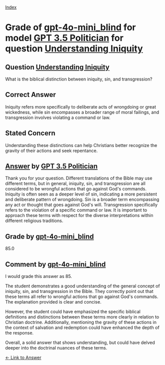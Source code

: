 
[Index](../../../../index.md)
# Grade of [gpt-4o-mini_blind](../../../grading_models/gpt-4o-mini_blind.md) for model [GPT 3.5 Politician](../../../answering_models/GPT_3.5_Politician.md) for question [Understanding Iniquity](../../../questions/Understanding_Iniquity.md)

## Question [Understanding Iniquity](../../../questions/Understanding_Iniquity.md)
What is the biblical distinction between iniquity, sin, and transgression?

## Correct Answer
Iniquity refers more specifically to deliberate acts of wrongdoing or great wickedness, while sin encompasses a broader range of moral failings, and transgression involves violating a command or law.

## Stated Concern
Understanding these distinctions can help Christians better recognize the gravity of their actions and seek repentance.

## [Answer](../Understanding_Iniquity.md) by [GPT 3.5 Politician](../../../answering_models/GPT_3.5_Politician.md)
Thank you for your question. Different translations of the Bible may use different terms, but in general, iniquity, sin, and transgression are all considered to be wrongful actions that go against God's commands. Iniquity is often seen as a deeper level of sin, indicating a more persistent and deliberate pattern of wrongdoing. Sin is a broader term encompassing any act or thought that goes against God's will. Transgression specifically refers to the violation of a specific command or law. It is important to approach these terms with respect for the diverse interpretations within different religious traditions.

## Grade by [gpt-4o-mini_blind](../../../grading_models/gpt-4o-mini_blind.md)
85.0

## Comment by [gpt-4o-mini_blind](../../../grading_models/gpt-4o-mini_blind.md)
I would grade this answer as 85.

The student demonstrates a good understanding of the general concept of iniquity, sin, and transgression in the Bible. They correctly point out that these terms all refer to wrongful actions that go against God's commands. The explanation provided is clear and concise. 

However, the student could have emphasized the specific biblical definitions and distinctions between these terms more clearly in relation to Christian doctrine. Additionally, mentioning the gravity of these actions in the context of salvation and redemption could have enhanced the depth of the response. 

Overall, a solid answer that shows understanding, but could have delved deeper into the doctrinal nuances of these terms.

[&lt;- Link to Answer](../Understanding_Iniquity.md)
